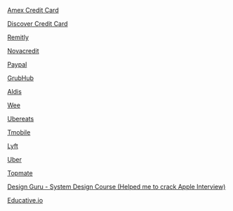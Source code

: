 
[Amex Credit Card]()


[Discover Credit Card]()

[Remitly]()

[Novacredit]()

[Paypal]()


[GrubHub]()

[Aldis]()

[Wee]()

[Ubereats]()


[Tmobile]()


[Lyft]()

[Uber]()


[Topmate]()

[Design Guru - System Design Course (Helped me to crack Apple Interview)]()

[Educative.io]()

